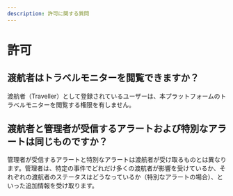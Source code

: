 ```yaml
---
description: 許可に関する質問
---
```


# 許可

## 渡航者はトラベルモニターを閲覧できますか？

渡航者（Traveller）として登録されているユーザーは、本プラットフォームのトラベルモニターを閲覧する権限を有しません。

## 渡航者と管理者が受信するアラートおよび特別なアラートは同じものですか？

管理者が受信するアラートと特別なアラートは渡航者が受け取るものとは異なります。管理者は、特定の事件でどれだけ多くの渡航者が影響を受けているか、それぞれの渡航者のステータスはどうなっているか（特別なアラートの場合）、といった追加情報を受け取ります。 

